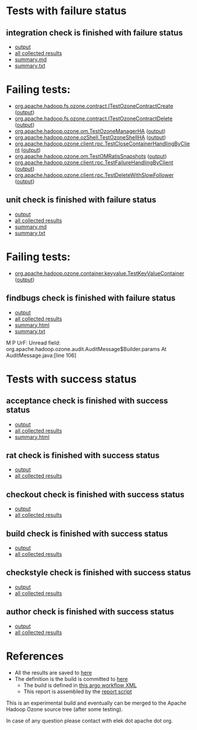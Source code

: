 # Tests with failure status

## integration check is finished with failure status

   * [output](https://raw.githubusercontent.com/elek/ozone-ci-q4/master/pr/pr-hdds-2337-fjsvx/integration/output.log)
   * [all collected results](https://github.com/elek/ozone-ci-q4/tree/master/pr/pr-hdds-2337-fjsvx/integration)
   * [summary.md](https://github.com/elek/ozone-ci-q4/tree/master/pr/pr-hdds-2337-fjsvx/integration/summary.md)
   * [summary.txt](https://github.com/elek/ozone-ci-q4/tree/master/pr/pr-hdds-2337-fjsvx/integration/summary.txt)

# Failing tests: 

 * [org.apache.hadoop.fs.ozone.contract.ITestOzoneContractCreate](hadoop-ozone/ozonefs/org.apache.hadoop.fs.ozone.contract.ITestOzoneContractCreate.txt) ([output](hadoop-ozone/ozonefs/org.apache.hadoop.fs.ozone.contract.ITestOzoneContractCreate-output.txt))
 * [org.apache.hadoop.fs.ozone.contract.ITestOzoneContractDelete](hadoop-ozone/ozonefs/org.apache.hadoop.fs.ozone.contract.ITestOzoneContractDelete.txt) ([output](hadoop-ozone/ozonefs/org.apache.hadoop.fs.ozone.contract.ITestOzoneContractDelete-output.txt))
 * [org.apache.hadoop.ozone.om.TestOzoneManagerHA](hadoop-ozone/integration-test/org.apache.hadoop.ozone.om.TestOzoneManagerHA.txt) ([output](hadoop-ozone/integration-test/org.apache.hadoop.ozone.om.TestOzoneManagerHA-output.txt))
 * [org.apache.hadoop.ozone.ozShell.TestOzoneShellHA](hadoop-ozone/integration-test/org.apache.hadoop.ozone.ozShell.TestOzoneShellHA.txt) ([output](hadoop-ozone/integration-test/org.apache.hadoop.ozone.ozShell.TestOzoneShellHA-output.txt))
 * [org.apache.hadoop.ozone.client.rpc.TestCloseContainerHandlingByClient](hadoop-ozone/integration-test/org.apache.hadoop.ozone.client.rpc.TestCloseContainerHandlingByClient.txt) ([output](hadoop-ozone/integration-test/org.apache.hadoop.ozone.client.rpc.TestCloseContainerHandlingByClient-output.txt))
 * [org.apache.hadoop.ozone.om.TestOMRatisSnapshots](hadoop-ozone/integration-test/org.apache.hadoop.ozone.om.TestOMRatisSnapshots.txt) ([output](hadoop-ozone/integration-test/org.apache.hadoop.ozone.om.TestOMRatisSnapshots-output.txt))
 * [org.apache.hadoop.ozone.client.rpc.TestFailureHandlingByClient](hadoop-ozone/integration-test/org.apache.hadoop.ozone.client.rpc.TestFailureHandlingByClient.txt) ([output](hadoop-ozone/integration-test/org.apache.hadoop.ozone.client.rpc.TestFailureHandlingByClient-output.txt))
 * [org.apache.hadoop.ozone.client.rpc.TestDeleteWithSlowFollower](hadoop-ozone/integration-test/org.apache.hadoop.ozone.client.rpc.TestDeleteWithSlowFollower.txt) ([output](hadoop-ozone/integration-test/org.apache.hadoop.ozone.client.rpc.TestDeleteWithSlowFollower-output.txt))

## unit check is finished with failure status

   * [output](https://raw.githubusercontent.com/elek/ozone-ci-q4/master/pr/pr-hdds-2337-fjsvx/unit/output.log)
   * [all collected results](https://github.com/elek/ozone-ci-q4/tree/master/pr/pr-hdds-2337-fjsvx/unit)
   * [summary.md](https://github.com/elek/ozone-ci-q4/tree/master/pr/pr-hdds-2337-fjsvx/unit/summary.md)
   * [summary.txt](https://github.com/elek/ozone-ci-q4/tree/master/pr/pr-hdds-2337-fjsvx/unit/summary.txt)

# Failing tests: 

 * [org.apache.hadoop.ozone.container.keyvalue.TestKeyValueContainer](hadoop-hdds/container-service/org.apache.hadoop.ozone.container.keyvalue.TestKeyValueContainer.txt) ([output](hadoop-hdds/container-service/org.apache.hadoop.ozone.container.keyvalue.TestKeyValueContainer-output.txt))

## findbugs check is finished with failure status

   * [output](https://raw.githubusercontent.com/elek/ozone-ci-q4/master/pr/pr-hdds-2337-fjsvx/findbugs/output.log)
   * [all collected results](https://github.com/elek/ozone-ci-q4/tree/master/pr/pr-hdds-2337-fjsvx/findbugs)
   * [summary.html](https://elek.github.io/ozone-ci-q4/pr/pr-hdds-2337-fjsvx/findbugs/summary.html)
   * [summary.txt](https://github.com/elek/ozone-ci-q4/tree/master/pr/pr-hdds-2337-fjsvx/findbugs/summary.txt)

M P UrF: Unread field: org.apache.hadoop.ozone.audit.AuditMessage$Builder.params  At AuditMessage.java:[line 106]


# Tests with success status

## acceptance check is finished with success status

   * [output](https://raw.githubusercontent.com/elek/ozone-ci-q4/master/pr/pr-hdds-2337-fjsvx/acceptance/output.log)
   * [all collected results](https://github.com/elek/ozone-ci-q4/tree/master/pr/pr-hdds-2337-fjsvx/acceptance)
   * [summary.html](https://elek.github.io/ozone-ci-q4/pr/pr-hdds-2337-fjsvx/acceptance/summary.html)


## rat check is finished with success status

   * [output](https://raw.githubusercontent.com/elek/ozone-ci-q4/master/pr/pr-hdds-2337-fjsvx/rat/output.log)
   * [all collected results](https://github.com/elek/ozone-ci-q4/tree/master/pr/pr-hdds-2337-fjsvx/rat)


## checkout check is finished with success status

   * [output](https://raw.githubusercontent.com/elek/ozone-ci-q4/master/pr/pr-hdds-2337-fjsvx/checkout/output.log)
   * [all collected results](https://github.com/elek/ozone-ci-q4/tree/master/pr/pr-hdds-2337-fjsvx/checkout)


## build check is finished with success status

   * [output](https://raw.githubusercontent.com/elek/ozone-ci-q4/master/pr/pr-hdds-2337-fjsvx/build/output.log)
   * [all collected results](https://github.com/elek/ozone-ci-q4/tree/master/pr/pr-hdds-2337-fjsvx/build)


## checkstyle check is finished with success status

   * [output](https://raw.githubusercontent.com/elek/ozone-ci-q4/master/pr/pr-hdds-2337-fjsvx/checkstyle/output.log)
   * [all collected results](https://github.com/elek/ozone-ci-q4/tree/master/pr/pr-hdds-2337-fjsvx/checkstyle)


## author check is finished with success status

   * [output](https://raw.githubusercontent.com/elek/ozone-ci-q4/master/pr/pr-hdds-2337-fjsvx/author/output.log)
   * [all collected results](https://github.com/elek/ozone-ci-q4/tree/master/pr/pr-hdds-2337-fjsvx/author)




# References

 * All the results are saved to [here](https://github.com/elek/ozone-ci-q4/tree/master/pr/pr-hdds-2337-fjsvx/)
 * The definition is the build is committed to [here](https://github.com/elek/argo-ozone)
    * The build is defined in [this argo workflow XML](https://github.com/elek/argo-ozone/blob/master/ozone-build.yaml)
    * This report is assembled by the [report script](https://github.com/elek/argo-ozone/blob/master/scripts/report.sh)

This is an experimental build and eventually can be merged to the Apache Hadoop Ozone source tree (after some testing).

In case of any question please contact with elek dot apache dot org.
